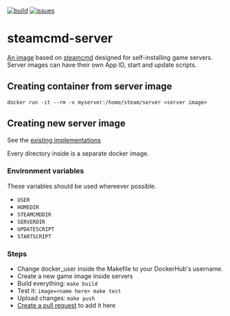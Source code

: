 [![build](https://github.com/Ethorbit/Docker-Srcds/actions/workflows/docker-image.yml/badge.svg)](https://github.com/Ethorbit/Docker-Srcds/actions/workflows/docker-image.yml)
[![issues](https://img.shields.io/github/issues/Ethorbit/Docker-Srcds)](https://github.com/Ethorbit/Docker-Srcds/issues?q=is%3Aopen+is%3Aissue)

# steamcmd-server
[An image](Dockerfile) based on [steamcmd](https://github.com/CM2Walki/steamcmd) designed for self-installing game servers. Server images can have their own App ID, start and update scripts. 

## Creating container from server image
`docker run -it --rm -v myserver:/home/steam/server <server image>`

## Creating new server image 
See the [existing implementations](servers)

Every directory inside is a separate docker image. 

### Environment variables
These variables should be used whereever possible.
* `USER`
* `HOMEDIR`
* `STEAMCMDDIR`
* `SERVERDIR`
* `UPDATESCRIPT`
* `STARTSCRIPT`

### Steps
* Change docker\_user inside the Makefile to your DockerHub's username.
* Create a new game image inside servers
* Build everything: `make build`
* Test it: `image=<name here> make test`
* Upload changes: `make push`
* [Create a pull request](https://github.com/Ethorbit/Docker-Srcds/pulls) to add it here
